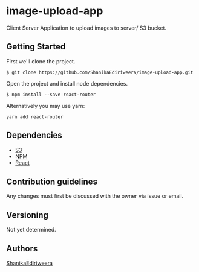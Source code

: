 # image-upload-app
Client Server Application to upload images to server/ S3 bucket.

## Getting Started 

First we'll clone the project.

```shell
$ git clone https://github.com/ShanikaEdiriweera/image-upload-app.git
```

Open the project and install node dependencies.

```shell
$ npm install --save react-router

```

Alternatively you may use yarn:
```
yarn add react-router
```



## Dependencies
* [S3](https://aws.amazon.com/s3/)
* [NPM](https://www.npmjs.com/)
* [React](https://reactjs.org/)

## Contribution guidelines
Any changes must first be discussed with the owner via issue or email.

## Versioning
Not yet determined.

## Authors
[ShanikaEdiriweera](https://github.com/ShanikaEdiriweera)


